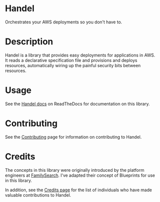# Handel
Orchestrates your AWS deployments so you don't have to.

# Description
Handel is a library that provides easy deployments for applications in AWS. It reads a declarative specification file and provisions and deploys
resources, automatically wiring up the painful security bits between resources.

# Usage
See the [Handel docs](https://handel.readthedocs.io) on ReadTheDocs for documentation on this library.

# Contributing
See the [Contributing](CONTRIBUTING.md) page for information on contributing to Handel.

# Credits
The concepts in this library were originally introduced by the platform engineers at [FamilySearch](https://familysearch.org/). I've adapted their concept of Blueprints for use in this library.

In addition, see the [Credits page](CREDITS.md) for the list of individuals who have made valuable contributions to Handel.